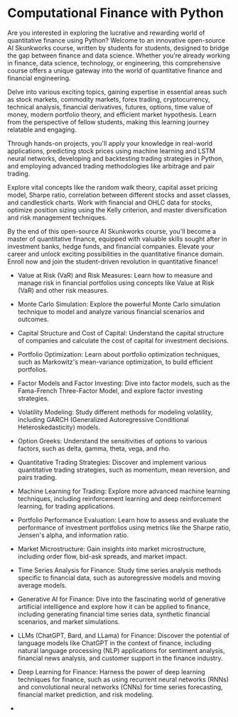 # Computational Finance with Python

Are you interested in exploring the lucrative and rewarding world of quantitative finance using Python? Welcome to an innovative open-source AI Skunkworks course, written by students for students, designed to bridge the gap between finance and data science. Whether you're already working in finance, data science, technology, or engineering, this comprehensive course offers a unique gateway into the world of quantitative finance and financial engineering.

Delve into various exciting topics, gaining expertise in essential areas such as stock markets, commodity markets, forex trading, cryptocurrency, technical analysis, financial derivatives, futures, options, time value of money, modern portfolio theory, and efficient market hypothesis. Learn from the perspective of fellow students, making this learning journey relatable and engaging.

Through hands-on projects, you'll apply your knowledge in real-world applications, predicting stock prices using machine learning and LSTM neural networks, developing and backtesting trading strategies in Python, and employing advanced trading methodologies like arbitrage and pair trading.

Explore vital concepts like the random walk theory, capital asset pricing model, Sharpe ratio, correlation between different stocks and asset classes, and candlestick charts. Work with financial and OHLC data for stocks, optimize position sizing using the Kelly criterion, and master diversification and risk management techniques.

By the end of this open-source AI Skunkworks course, you'll become a master of quantitative finance, equipped with valuable skills sought after in investment banks, hedge funds, and financial companies. Elevate your career and unlock exciting possibilities in the quantitative finance domain. Enroll now and join the student-driven revolution in quantitative finance!


* Value at Risk (VaR) and Risk Measures: Learn how to measure and manage risk in financial portfolios using concepts like Value at Risk (VaR) and other risk measures.   

* Monte Carlo Simulation: Explore the powerful Monte Carlo simulation technique to model and analyze various financial scenarios and outcomes.   

* Capital Structure and Cost of Capital: Understand the capital structure of companies and calculate the cost of capital for investment decisions.   

* Portfolio Optimization: Learn about portfolio optimization techniques, such as Markowitz's mean-variance optimization, to build efficient portfolios.   

* Factor Models and Factor Investing: Dive into factor models, such as the Fama-French Three-Factor Model, and explore factor investing strategies.   

* Volatility Modeling: Study different methods for modeling volatility, including GARCH (Generalized Autoregressive Conditional Heteroskedasticity) models.   

* Option Greeks: Understand the sensitivities of options to various factors, such as delta, gamma, theta, vega, and rho.   

* Quantitative Trading Strategies: Discover and implement various quantitative trading strategies, such as momentum, mean reversion, and pairs trading.   

* Machine Learning for Trading: Explore more advanced machine learning techniques, including reinforcement learning and deep reinforcement learning, for trading applications.   

* Portfolio Performance Evaluation: Learn how to assess and evaluate the performance of investment portfolios using metrics like the Sharpe ratio, Jensen's alpha, and information ratio.   

* Market Microstructure: Gain insights into market microstructure, including order flow, bid-ask spreads, and market impact.   

* Time Series Analysis for Finance: Study time series analysis methods specific to financial data, such as autoregressive models and moving average models.   

* Generative AI for Finance: Dive into the fascinating world of generative artificial intelligence and explore how it can be applied to finance, including generating financial time series data, synthetic financial scenarios, and market simulations.   

* LLMs (ChatGPT, Bard, and LLama) for Finance: Discover the potential of language models like ChatGPT in the context of finance, including natural language processing (NLP) applications for sentiment analysis, financial news analysis, and customer support in the finance industry.   
* Deep Learning for Finance: Harness the power of deep learning techniques for finance, such as using recurrent neural networks (RNNs) and convolutional neural networks (CNNs) for time series forecasting, financial market prediction, and risk modeling.

* 

